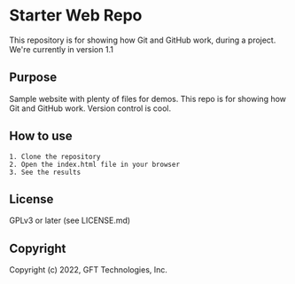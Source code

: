 # Starter Web Repo

This repository is for showing how Git and GitHub work, during a project.
We're currently in version 1.1

## Purpose

Sample website with plenty of files for demos.
This repo is for showing how Git and GitHub work.
Version control is cool.

## How to use

    1. Clone the repository
    2. Open the index.html file in your browser
    3. See the results

## License
GPLv3 or later (see LICENSE.md)

## Copyright
Copyright (c) 2022, GFT Technologies, Inc.